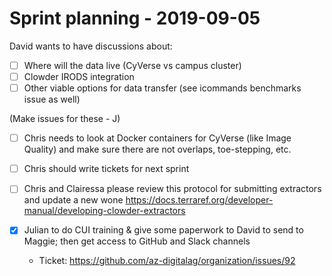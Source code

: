 # Sprint planning - 2019-09-05


David wants to have discussions about: 

- [ ] Where will the data live (CyVerse vs campus cluster)
- [ ] Clowder IRODS integration
- [ ] Other viable options for data transfer (see icommands benchmarks issue as well)

(Make issues for these - J)

- [ ] Chris needs to look at Docker containers for CyVerse (like Image Quality) and make sure there are not overlaps, toe-stepping, etc.

- [ ] Chris should write tickets for next sprint

- [ ] Chris and Clairessa please review this protocol for submitting extractors and update a new wone  https://docs.terraref.org/developer-manual/developing-clowder-extractors

- [x] Julian to do CUI training & give some paperwork to David to send to Maggie; then get access to GitHub and Slack channels
    - Ticket: <https://github.com/az-digitalag/organization/issues/92>



